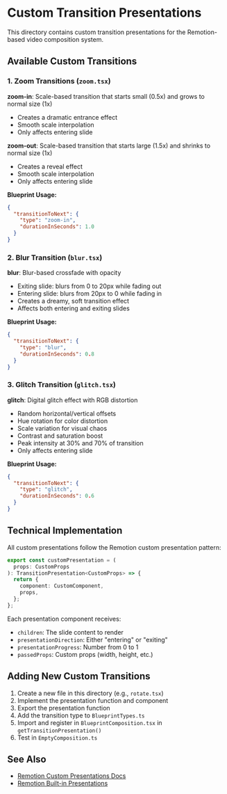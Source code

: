 # Custom Transition Presentations

This directory contains custom transition presentations for the Remotion-based video composition system.

## Available Custom Transitions

### 1. Zoom Transitions (`zoom.tsx`)

**zoom-in**: Scale-based transition that starts small (0.5x) and grows to normal size (1x)
- Creates a dramatic entrance effect
- Smooth scale interpolation
- Only affects entering slide

**zoom-out**: Scale-based transition that starts large (1.5x) and shrinks to normal size (1x)
- Creates a reveal effect
- Smooth scale interpolation
- Only affects entering slide

**Blueprint Usage:**
```json
{
  "transitionToNext": {
    "type": "zoom-in",
    "durationInSeconds": 1.0
  }
}
```

### 2. Blur Transition (`blur.tsx`)

**blur**: Blur-based crossfade with opacity
- Exiting slide: blurs from 0 to 20px while fading out
- Entering slide: blurs from 20px to 0 while fading in
- Creates a dreamy, soft transition effect
- Affects both entering and exiting slides

**Blueprint Usage:**
```json
{
  "transitionToNext": {
    "type": "blur",
    "durationInSeconds": 0.8
  }
}
```

### 3. Glitch Transition (`glitch.tsx`)

**glitch**: Digital glitch effect with RGB distortion
- Random horizontal/vertical offsets
- Hue rotation for color distortion
- Scale variation for visual chaos
- Contrast and saturation boost
- Peak intensity at 30% and 70% of transition
- Only affects entering slide

**Blueprint Usage:**
```json
{
  "transitionToNext": {
    "type": "glitch",
    "durationInSeconds": 0.6
  }
}
```

## Technical Implementation

All custom presentations follow the Remotion custom presentation pattern:

```typescript
export const customPresentation = (
  props: CustomProps
): TransitionPresentation<CustomProps> => {
  return {
    component: CustomComponent,
    props,
  };
};
```

Each presentation component receives:
- `children`: The slide content to render
- `presentationDirection`: Either "entering" or "exiting"
- `presentationProgress`: Number from 0 to 1
- `passedProps`: Custom props (width, height, etc.)

## Adding New Custom Transitions

1. Create a new file in this directory (e.g., `rotate.tsx`)
2. Implement the presentation function and component
3. Export the presentation function
4. Add the transition type to `BlueprintTypes.ts`
5. Import and register in `BlueprintComposition.tsx` in `getTransitionPresentation()`
6. Test in `EmptyComposition.ts`

## See Also

- [Remotion Custom Presentations Docs](https://www.remotion.dev/docs/transitions/presentations/custom)
- [Remotion Built-in Presentations](https://github.com/remotion-dev/remotion/tree/main/packages/transitions/src/presentations)

